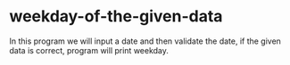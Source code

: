 # weekday-of-the-given-data
In this program we will input a date and then validate the date, if the given data is correct, program will print weekday.
